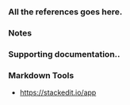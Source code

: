 
### All the references goes here.



### Notes


### Supporting documentation.. 

### Markdown Tools

 - https://stackedit.io/app
